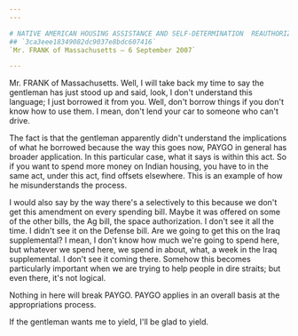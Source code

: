 ```yaml
---
---

# NATIVE AMERICAN HOUSING ASSISTANCE AND SELF-DETERMINATION  REAUTHORIZATION ACT OF 2007
## `3ca3eee18349082dc9037e8bdc607416`
`Mr. FRANK of Massachusetts — 6 September 2007`

---
```



Mr. FRANK of Massachusetts. Well, I will take back my time to say the 
gentleman has just stood up and said, look, I don't understand this 
language; I just borrowed it from you. Well, don't borrow things if you 
don't know how to use them. I mean, don't lend your car to someone who 
can't drive.

The fact is that the gentleman apparently didn't understand the 
implications of what he borrowed because the way this goes now, PAYGO 
in general has broader application. In this particular case, what it 
says is within this act. So if you want to spend more money on Indian 
housing, you have to in the same act, under this act, find offsets 
elsewhere. This is an example of how he misunderstands the process.

I would also say by the way there's a selectively to this because we 
don't get this amendment on every spending bill. Maybe it was offered 
on some of the other bills, the Ag bill, the space authorization. I 
don't see it all the time. I didn't see it on the Defense bill. Are we 
going to get this on the Iraq supplemental? I mean, I don't know how 
much we're going to spend here, but whatever we spend here, we spend in 
about, what, a week in the Iraq supplemental. I don't see it coming 
there. Somehow this becomes particularly important when we are trying 
to help people in dire straits; but even there, it's not logical.

Nothing in here will break PAYGO. PAYGO applies in an overall basis 
at the appropriations process.

If the gentleman wants me to yield, I'll be glad to yield.

